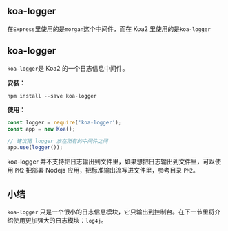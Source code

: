 
## koa-logger
在`Express`里使用的是`morgan`这个中间件，而在 Koa2 里使用的是`koa-logger`

<!-- more -->
## koa-logger
`koa-logger`是 Koa2 的一个日志信息中间件。

**安装：**

```shell
npm install --save koa-logger
```

**使用：**

```js
const logger = require('koa-logger');
const app = new Koa();

// 建议把 logger 放在所有的中间件之间
app.use(logger());
```

koa-logger 并不支持把日志输出到文件里，如果想把日志输出到文件里，可以使用 `PM2` 把部署 Nodejs 应用，把标准输出流写进文件里，参考目录 `PM2`。

## 小结
`koa-logger` 只是一个很小的日志信息模块，它只输出到控制台。在下一节里将介绍使用更加强大的日志模块：`log4j`。